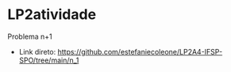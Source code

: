 # LP2atividade
Problema n+1

- Link direto: https://github.com/estefaniecoleone/LP2A4-IFSP-SPO/tree/main/n_1
